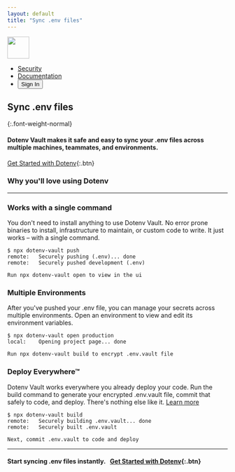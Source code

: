 ```yaml
---
layout: default
title: "Sync .env files"
---
```


<nav>
  <div class="logo">
    <a href="/"><img src="https://raw.githubusercontent.com/motdotla/dotenv/master/dotenv.svg" width="50" /></a>
  </div>

  <ul>
    <li><a href="/security">Security</a></li>
    <li><a href="">Documentation</a></li>
    <li><a href=""><button>Sign In</button></a></li>
  </ul>
</nav>

<article class="hero" markdown="1">

# Sync .env files

{:.font-weight-normal}
#### Dotenv Vault makes it safe and easy to sync your .env files across multiple machines, teammates, and environments.

[Get Started with Dotenv](/signup){:.btn}

</article>

<article class="" markdown="1">

### Why you'll love using Dotenv

---

### Works with a single command

You don't need to install anything to use Dotenv Vault. No error prone binaries to install, infrastructure to maintain, or custom code to write. It just works – with a single command.

```
$ npx dotenv-vault push
remote:   Securely pushing (.env)... done
remote:   Securely pushed development (.env)

Run npx dotenv-vault open to view in the ui
```

### Multiple Environments

After you've pushed your .env file, you can manage your secrets across multiple environments. Open an environment to view and edit its environment variables.

```
$ npx dotenv-vault open production
local:    Opening project page... done

Run npx dotenv-vault build to encrypt .env.vault file
```

### Deploy Everywhere™

Dotenv Vault works everywhere you already deploy your code. Run the build command to generate your encrypted .env.vault file, commit that safely to code, and deploy. There's nothing else like it. <a href="">Learn more</a>

```
$ npx dotenv-vault build
remote:   Securely building .env.vault... done
remote:   Securely built .env.vault

Next, commit .env.vault to code and deploy
```

---

#### Start syncing .env files instantly.&nbsp;&nbsp;&nbsp;[Get Started with Dotenv](/signup){:.btn}
</article>

<!--
Make your experience even better!

  <h2>Add your teammates</h2>

  <p>Add your teammates and stop sharing .env files over insecure channels like Slack and email. Spend your time coding rather than updating .env.example files, and never lose an important .env file again. Tell your teammates to run:</p>

  <h2>Manage their access</h2>

<pre><code>npx dotenv-vault pull</code></pre>
-->



